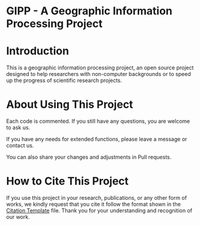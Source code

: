 # GIPP - A Geographic Information Processing Project
# Introduction
This is a geographic information processing project, an open source project designed to help researchers with non-computer backgrounds or to speed up the progress of scientific research projects.
# About Using This Project
Each code is commented. If you still have any questions, you are welcome to ask us.

If you have any needs for extended functions, please leave a message or contact us.

You can also share your changes and adjustments in Pull requests.

# How to Cite This Project
If you use this project in your research, publications, or any other form of works, we kindly request that you cite it follow the format shown in the [Citation Template](./Citation_Template.md) file. Thank you for your understanding and recognition of our work.
